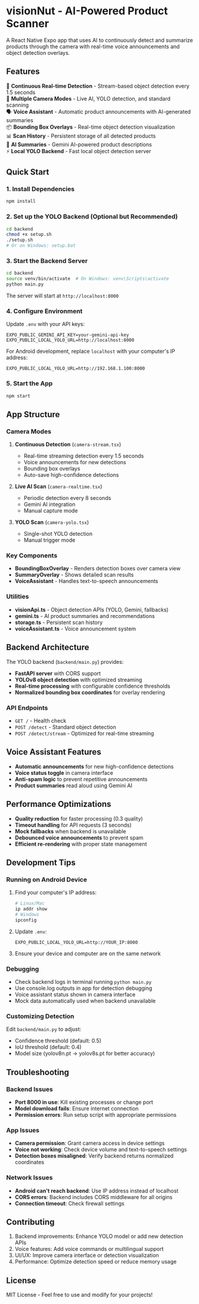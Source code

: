 # visionNut - AI-Powered Product Scanner

A React Native Expo app that uses AI to continuously detect and summarize products through the camera with real-time voice announcements and object detection overlays.

## Features

🎯 **Continuous Real-time Detection** - Stream-based object detection every 1.5 seconds  
📱 **Multiple Camera Modes** - Live AI, YOLO detection, and standard scanning  
🗣️ **Voice Assistant** - Automatic product announcements with AI-generated summaries  
📦 **Bounding Box Overlays** - Real-time object detection visualization  
📊 **Scan History** - Persistent storage of all detected products  
🤖 **AI Summaries** - Gemini AI-powered product descriptions  
⚡ **Local YOLO Backend** - Fast local object detection server

## Quick Start

### 1. Install Dependencies

```bash
npm install
```

### 2. Set up the YOLO Backend (Optional but Recommended)

```bash
cd backend
chmod +x setup.sh
./setup.sh
# Or on Windows: setup.bat
```

### 3. Start the Backend Server

```bash
cd backend
source venv/bin/activate  # On Windows: venv\Scripts\activate
python main.py
```

The server will start at `http://localhost:8000`

### 4. Configure Environment

Update `.env` with your API keys:

```env
EXPO_PUBLIC_GEMINI_API_KEY=your-gemini-api-key
EXPO_PUBLIC_LOCAL_YOLO_URL=http://localhost:8000
```

For Android development, replace `localhost` with your computer's IP address:

```env
EXPO_PUBLIC_LOCAL_YOLO_URL=http://192.168.1.100:8000
```

### 5. Start the App

```bash
npm start
```

## App Structure

### Camera Modes

1. **Continuous Detection** (`camera-stream.tsx`)

   - Real-time streaming detection every 1.5 seconds
   - Voice announcements for new detections
   - Bounding box overlays
   - Auto-save high-confidence detections

2. **Live AI Scan** (`camera-realtime.tsx`)

   - Periodic detection every 8 seconds
   - Gemini AI integration
   - Manual capture mode

3. **YOLO Scan** (`camera-yolo.tsx`)
   - Single-shot YOLO detection
   - Manual trigger mode

### Key Components

- **BoundingBoxOverlay** - Renders detection boxes over camera view
- **SummaryOverlay** - Shows detailed scan results
- **VoiceAssistant** - Handles text-to-speech announcements

### Utilities

- **visionApi.ts** - Object detection APIs (YOLO, Gemini, fallbacks)
- **gemini.ts** - AI product summaries and recommendations
- **storage.ts** - Persistent scan history
- **voiceAssistant.ts** - Voice announcement system

## Backend Architecture

The YOLO backend (`backend/main.py`) provides:

- **FastAPI server** with CORS support
- **YOLOv8 object detection** with optimized streaming
- **Real-time processing** with configurable confidence thresholds
- **Normalized bounding box coordinates** for overlay rendering

### API Endpoints

- `GET /` - Health check
- `POST /detect` - Standard object detection
- `POST /detect/stream` - Optimized for real-time streaming

## Voice Assistant Features

- **Automatic announcements** for new high-confidence detections
- **Voice status toggle** in camera interface
- **Anti-spam logic** to prevent repetitive announcements
- **Product summaries** read aloud using Gemini AI

## Performance Optimizations

- **Quality reduction** for faster processing (0.3 quality)
- **Timeout handling** for API requests (3 seconds)
- **Mock fallbacks** when backend is unavailable
- **Debounced voice announcements** to prevent spam
- **Efficient re-rendering** with proper state management

## Development Tips

### Running on Android Device

1. Find your computer's IP address:

   ```bash
   # Linux/Mac
   ip addr show
   # Windows
   ipconfig
   ```

2. Update `.env`:

   ```env
   EXPO_PUBLIC_LOCAL_YOLO_URL=http://YOUR_IP:8000
   ```

3. Ensure your device and computer are on the same network

### Debugging

- Check backend logs in terminal running `python main.py`
- Use console.log outputs in app for detection debugging
- Voice assistant status shown in camera interface
- Mock data automatically used when backend unavailable

### Customizing Detection

Edit `backend/main.py` to adjust:

- Confidence threshold (default: 0.5)
- IoU threshold (default: 0.4)
- Model size (yolov8n.pt → yolov8s.pt for better accuracy)

## Troubleshooting

### Backend Issues

- **Port 8000 in use**: Kill existing processes or change port
- **Model download fails**: Ensure internet connection
- **Permission errors**: Run setup script with appropriate permissions

### App Issues

- **Camera permission**: Grant camera access in device settings
- **Voice not working**: Check device volume and text-to-speech settings
- **Detection boxes misaligned**: Verify backend returns normalized coordinates

### Network Issues

- **Android can't reach backend**: Use IP address instead of localhost
- **CORS errors**: Backend includes CORS middleware for all origins
- **Connection timeout**: Check firewall settings

## Contributing

1. Backend improvements: Enhance YOLO model or add new detection APIs
2. Voice features: Add voice commands or multilingual support
3. UI/UX: Improve camera interface or detection visualization
4. Performance: Optimize detection speed or reduce memory usage

## License

MIT License - Feel free to use and modify for your projects!
